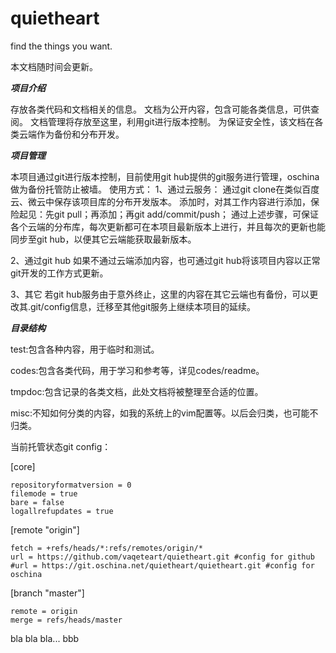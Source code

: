 quietheart
==========

find the things you want.

本文档随时间会更新。

***项目介绍***

存放各类代码和文档相关的信息。
文档为公开内容，包含可能各类信息，可供查阅。
文档管理将存放至这里，利用git进行版本控制。
为保证安全性，该文档在各类云端作为备份和分布开发。



***项目管理***

本项目通过git进行版本控制，目前使用git hub提供的git服务进行管理，oschina做为备份托管防止被墙。
使用方式：
1、通过云服务：
通过git clone在类似百度云、微云中保存该项目库的分布开发版本。
添加时，对其工作内容进行添加，保险起见：先git pull；再添加；再git add/commit/push；
通过上述步骤，可保证各个云端的分布库，每次更新都可在本项目最新版本上进行，并且每次的更新也能同步至git hub，以便其它云端能获取最新版本。

2、通过git hub
如果不通过云端添加内容，也可通过git hub将该项目内容以正常git开发的工作方式更新。

3、其它
若git hub服务由于意外终止，这里的内容在其它云端也有备份，可以更改其.git/config信息，迁移至其他git服务上继续本项目的延续。



***目录结构***

test:包含各种内容，用于临时和测试。

codes:包含各类代码，用于学习和参考等，详见codes/readme。

tmpdoc:包含记录的各类文档，此处文档将被整理至合适的位置。

misc:不知如何分类的内容，如我的系统上的vim配置等。以后会归类，也可能不归类。


当前托管状态git config：


[core]

    repositoryformatversion = 0 
    filemode = true
    bare = false
    logallrefupdates = true
    
[remote "origin"]

    fetch = +refs/heads/*:refs/remotes/origin/*
    url = https://github.com/vaqeteart/quietheart.git #config for github
    #url = https://git.oschina.net/quietheart/quietheart.git #config for oschina
    
[branch "master"]

    remote = origin
    merge = refs/heads/master

bla bla bla...
bbb
